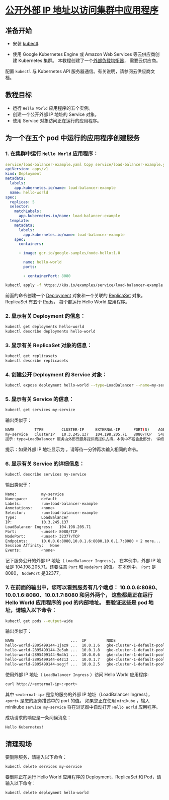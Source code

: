 # [公开外部 IP 地址以访问集群中应用程序](https://kubernetes.io/zh/docs/tutorials/stateless-application/expose-external-ip-address/)

## 准备开始

* 安装 [kubectl](https://kubernetes.io/zh/docs/tasks/tools/install-kubectl/).

* 使用 Google Kubernetes Engine 或 Amazon Web Services 等云供应商创建 Kubernetes 集群。 本教程创建了一个[外部负载均衡器](https://kubernetes.io/zh/docs/tasks/access-application-cluster/create-external-load-balancer/)， 需要云供应商。

配置 `kubectl` 与 Kubernetes API 服务器通信。有关说明，请参阅云供应商文档。

## 教程目标

* 运行 `Hello World` 应用程序的五个实例。
* 创建一个公开外部 IP 地址的 Service 对象。
* 使用 Service 对象访问正在运行的应用程序。

## 为一个在五个 pod 中运行的应用程序创建服务

### 1. 在集群中运行 `Hello World` 应用程序：

``` yaml
service/load-balancer-example.yaml Copy service/load-balancer-example.yaml to clipboard
apiVersion: apps/v1
kind: Deployment
metadata:
  labels:
    app.kubernetes.io/name: load-balancer-example
  name: hello-world
spec:
  replicas: 5
  selector:
    matchLabels:
      app.kubernetes.io/name: load-balancer-example
  template:
    metadata:
      labels:
        app.kubernetes.io/name: load-balancer-example
    spec:
      containers:

      - image: gcr.io/google-samples/node-hello:1.0

        name: hello-world
        ports:

        - containerPort: 8080

```

``` BASH
kubectl apply -f https://k8s.io/examples/service/load-balancer-example.yaml
```

前面的命令创建一个 [Deployment](https://kubernetes.io/zh/docs/concepts/workloads/controllers/deployment/) 对象和一个关联的 [ReplicaSet](https://kubernetes.io/zh/docs/concepts/workloads/controllers/replicaset/) 对象。 ReplicaSet 有五个 [Pods](https://kubernetes.io/docs/concepts/workloads/pods/pod-overview/)， 每个都运行 Hello World 应用程序。

### 2. 显示有关 Deployment 的信息：

``` BASH
kubectl get deployments hello-world
kubectl describe deployments hello-world
```

### 3. 显示有关 ReplicaSet 对象的信息：

``` BASH
kubectl get replicasets
kubectl describe replicasets
```

### 4. 创建公开 Deployment 的 Service 对象：

``` BASH
kubectl expose deployment hello-world --type=LoadBalancer --name=my-service
```

### 5. 显示有关 Service 的信息：

``` BASH
kubectl get services my-service
```

输出类似于：

``` BASH
NAME         TYPE        CLUSTER-IP     EXTERNAL-IP      PORT(S)    AGE
my-service   ClusterIP   10.3.245.137   104.198.205.71   8080/TCP   54s
提示：type=LoadBalancer 服务由外部云服务提供商提供支持，本例中不包含此部分， 详细信息请参考此页
```

提示：如果外部 IP 地址显示为 <pending>，请等待一分钟再次输入相同的命令。

### 6. 显示有关 Service 的详细信息：

``` BASH
kubectl describe services my-service
```

输出类似于：

``` BASH
Name:           my-service
Namespace:      default
Labels:         run=load-balancer-example
Annotations:    <none>
Selector:       run=load-balancer-example
Type:           LoadBalancer
IP:             10.3.245.137
LoadBalancer Ingress:   104.198.205.71
Port:           <unset> 8080/TCP
NodePort:       <unset> 32377/TCP
Endpoints:      10.0.0.6:8080,10.0.1.6:8080,10.0.1.7:8080 + 2 more...
Session Affinity:   None
Events:         <none>
```

记下服务公开的外部 IP 地址（ `LoadBalancer Ingress` )。 在本例中，外部 IP 地址是 104.198.205.71。还要注意 `Port` 和 `NodePort` 的值。 在本例中， `Port` 是 8080， `NodePort` 是32377。

### 7. 在前面的输出中，您可以看到服务有几个端点： 10.0.0.6:8080、10.0.1.6:8080、10.0.1.7:8080 和另外两个， 这些都是正在运行 Hello World 应用程序的 pod 的内部地址。 要验证这些是 pod 地址，请输入以下命令：

``` BASH
kubectl get pods --output=wide
```

输出类似于：

``` BASH
NAME                         ...  IP         NODE
hello-world-2895499144-1jaz9 ...  10.0.1.6   gke-cluster-1-default-pool-e0b8d269-1afc
hello-world-2895499144-2e5uh ...  10.0.1.8   gke-cluster-1-default-pool-e0b8d269-1afc
hello-world-2895499144-9m4h1 ...  10.0.0.6   gke-cluster-1-default-pool-e0b8d269-5v7a
hello-world-2895499144-o4z13 ...  10.0.1.7   gke-cluster-1-default-pool-e0b8d269-1afc
hello-world-2895499144-segjf ...  10.0.2.5   gke-cluster-1-default-pool-e0b8d269-cpuc
```

使用外部 IP 地址（ `LoadBalancer Ingress` ）访问 Hello World 应用程序:

``` BASH
curl http://<external-ip>:<port>
```

其中 `<external-ip>` 是您的服务的外部 IP 地址（LoadBalancer Ingress）， `<port>` 是您的服务描述中的 port 的值。 如果您正在使用 `minikube` ，输入 minikube `service my-service` 将在浏览器中自动打开 `Hello World` 应用程序。

成功请求的响应是一条问候消息：

``` BASH
Hello Kubernetes!
```

## 清理现场

要删除服务，请输入以下命令：

``` BASH
kubectl delete services my-service
```

要删除正在运行 Hello World 应用程序的 Deployment，ReplicaSet 和 Pod，请输入以下命令：

``` BASH
kubectl delete deployment hello-world
```
